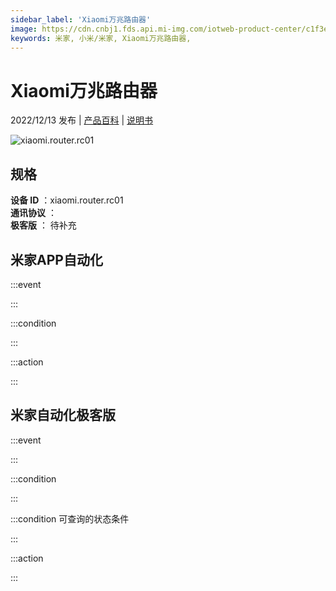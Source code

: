 ```yaml
---
sidebar_label: 'Xiaomi万兆路由器'
image: https://cdn.cnbj1.fds.api.mi-img.com/iotweb-product-center/c1f3e61a57f9d1b83733cab843951bb8_1662604027293.png?GalaxyAccessKeyId=AKVGLQWBOVIRQ3XLEW&Expires=9223372036854775807&Signature=jQyCWP6DtclUBUKOoG8mHhiuEZI=
keywords: 米家, 小米/米家, Xiaomi万兆路由器, 
---
```

# Xiaomi万兆路由器

2022/12/13 发布 | [产品百科](https://home.mi.com/webapp/content/baike/product/index.html?model=xiaomi.router.rc01/) | [说明书](https://home.mi.com/views/introduction.html?model=xiaomi.router.rc01&region=cn)

![xiaomi.router.rc01](https://cdn.cnbj1.fds.api.mi-img.com/iotweb-product-center/c1f3e61a57f9d1b83733cab843951bb8_1662604027293.png?GalaxyAccessKeyId=AKVGLQWBOVIRQ3XLEW&Expires=9223372036854775807&Signature=jQyCWP6DtclUBUKOoG8mHhiuEZI=)

## 规格  
> 
**设备 ID** ：xiaomi.router.rc01  
**通讯协议** ：  
**极客版**  ： 待补充 


## 米家APP自动化  

:::event  

:::

:::condition  

:::

:::action   

:::

## 米家自动化极客版  

:::event  

:::

:::condition  

:::

:::condition 可查询的状态条件  

:::

:::action  

:::

        
